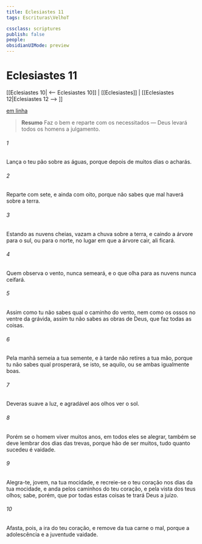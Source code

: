 ```yaml
---
title: Eclesiastes 11
tags: Escrituras\VelhoT

cssclass: scriptures
publish: false
people:
obsidianUIMode: preview
---
```


# Eclesiastes 11
[[Eclesiastes 10| <-- Eclesiastes 10]] | [[Eclesiastes]] | [[Eclesiastes 12|Eclesiastes 12 --> ]]

[em linha](https://churchofjesuschrist.org/study/scriptures/ot/eccl/11?lang=por)

> __Resumo__
Faz o bem e reparte com os necessitados — Deus levará todos os homens a julgamento.

###### 1 
Lança o teu pão sobre as águas, porque depois de muitos dias o acharás.

###### 2 
Reparte com sete, e ainda  com oito, porque não sabes que mal haverá sobre a terra.

###### 3 
Estando as nuvens cheias, vazam a chuva sobre a terra, e caindo a árvore para o sul, ou para o norte, no lugar em que a árvore cair, ali ficará.

###### 4 
Quem observa o vento, nunca semeará, e o que olha para as nuvens nunca ceifará.

###### 5 
Assim como tu não sabes qual o caminho do vento, nem como  os ossos no ventre da  grávida, assim tu não sabes as obras de Deus, que faz todas as coisas.

###### 6 
Pela manhã semeia a tua semente, e à tarde não retires a tua mão, porque tu não sabes qual prosperará, se isto, se aquilo, ou se ambas  igualmente  boas.

###### 7 
Deveras suave  a luz, e agradável  aos olhos ver o sol.

###### 8 
Porém se o homem viver muitos anos,  em todos eles se alegrar, também se deve lembrar dos dias das trevas, porque hão de ser muitos,  tudo quanto sucedeu é vaidade.

###### 9 
Alegra-te, jovem, na tua mocidade, e recreie-se o teu coração nos dias da tua mocidade, e anda pelos caminhos do teu coração, e pela vista dos teus olhos; sabe, porém, que por todas estas coisas te trará Deus a juízo.

###### 10 
Afasta, pois, a ira do teu coração, e remove da tua carne o mal, porque a adolescência e a juventude  vaidade.


